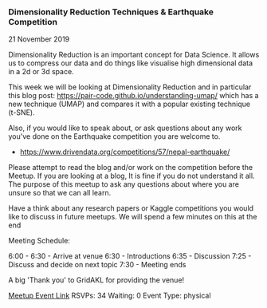 ### Dimensionality Reduction Techniques & Earthquake Competition
21 November 2019

Dimensionality Reduction is an important concept for Data Science. It allows us to compress our data and do things like visualise high dimensional data in a 2d or 3d space.

This week we will be looking at Dimensionality Reduction and in particular this blog post: https://pair-code.github.io/understanding-umap/ which has a new technique (UMAP) and compares it with a popular existing technique (t-SNE).

Also, if you would like to speak about, or ask questions about any work you've done on the Earthquake competition you are welcome to.
- https://www.drivendata.org/competitions/57/nepal-earthquake/

Please attempt to read the blog and/or work on the competition before the Meetup. If you are looking at a blog, It is fine if you do not understand it all. The purpose of this meetup to ask any questions about where you are unsure so that we can all learn.

Have a think about any research papers or Kaggle competitions you would like to discuss in future meetups. We will spend a few minutes on this at the end

Meeting Schedule:

6:00 - 6:30 - Arrive at venue
6:30 - Introductions
6:35 - Discussion
7:25 - Discuss and decide on next topic
7:30 - Meeting ends

A big 'Thank you' to GridAKL for providing the venue!

[Meetup Event Link](https://www.meetup.com/Data-Science-Discussion-Auckland/events/264577554)
RSVPs: 34
Waiting: 0
Event Type: physical
